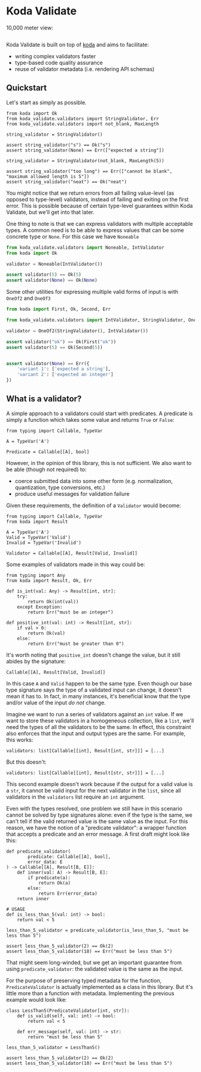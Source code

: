 # Koda Validate

10,000 meter view:

```python

``` 

Koda Validate is built on top of [koda](https://pypi.org/project/koda/) and aims to facilitate:
- writing complex validators faster
- type-based code quality assurance
- reuse of validator metadata (i.e. rendering API schemas)


## Quickstart
Let's start as simply as possible.

```python3
from koda import Ok
from koda_validate.validators import StringValidator, Err
from koda_validate.validators import not_blank, MaxLength

string_validator = StringValidator()

assert string_validator("s") == Ok("s")
assert string_validator(None) == Err(["expected a string"])

string_validator = StringValidator(not_blank, MaxLength(5))

assert string_validator("too long") == Err(["cannot be blank", "maximum allowed length is 5"])
assert string_validator("neat") == Ok("neat")
```

You might notice that we return errors from all failing value-level (as opposed to type-level) validators, 
instead of failing and exiting on the first error. This is possible because of certain type-level guarantees within
Koda Validate, but we'll get into that later.

One thing to note is that we can express validators with
multiple acceptable types. A common need is to be able to express
values that can be some concrete type or `None`. For this case we
have `Noneable`

```python
from koda_validate.validators import Noneable, IntValidator
from koda import Ok

validator = Noneable(IntValidator())

assert validator(5) == Ok(5)
assert validator(None) == Ok(None)
```

Some other utilities for expressing multiple valid forms of input is with
`OneOf2` and `OneOf3`
```python
from koda import First, Ok, Second, Err

from koda_validate.validators import IntValidator, StringValidator, OneOf2

validator = OneOf2(StringValidator(), IntValidator())

assert validator("ok") == Ok(First("ok"))
assert validator(5) == Ok(Second(5))


assert validator(None) == Err({
    'variant 1': ['expected a string'],
    'variant 2': ['expected an integer']
})

```


## What is a validator?

A simple approach to a validators could start with predicates. A predicate is simply
a function which takes some value and returns `True` or `False`:
```python3
from typing import Callable, TypeVar

A = TypeVar('A')

Predicate = Callable[[A], bool]
```
However, in the opinion of this library, this is not sufficient. We also want to be able (though not required) to:
- coerce submitted data into some other form (e.g. normalization, quantization, type conversions, etc.) 
- produce useful messages for validation failure

Given these requirements, the definition of a `Validator` would become:
```python3
from typing import Callable, TypeVar
from koda import Result

A = TypeVar('A')
Valid = TypeVar('Valid')
Invalid = TypeVar('Invalid')

Validator = Callable[[A], Result[Valid, Invalid]]
```
Some examples of validators made in this way could be:
```python3
from typing import Any
from koda import Result, Ok, Err

def is_int(val: Any) -> Result[int, str]:
    try:
        return Ok(int(val))
    except Exception:
        return Err("must be an integer")

def positive_int(val: int) -> Result[int, str]:
    if val > 0:
        return Ok(val)
    else:
        return Err("must be greater than 0")
```
It's worth noting that `positive_int` doesn't change the value, but it
still abides by the signature:
```python3
Callable[[A], Result[Valid, Invalid]]
```
In this case `A` and `Valid` happen to be the same type. Even though our
base type signature says the type of a validated input can change,
it doesn't mean it has to. In fact, in many instances, it's beneficial know
that the type and/or value of the input *do not* change.

Imagine we want to run a series of validators against an `int` value. If
we want to store these validators in a homogeneous collection, like a `list`, we'll
need the types of all the validators to be the same. In effect, this constraint also
enforces that the input and output types are the same. For example,
this works:
```python3
validators: list[Callable[[int], Result[int, str]]] = [...]
```
But this doesn't:
```python3
validators: list[Callable[[int], Result[str, str]]] = [...]
```
This second example doesn't work because if the output for a valid value is
a `str`, it cannot be valid input for the next validator in the `list`, 
since all validators in the `validators` list require an `int` argument.

Even with the types resolved, one problem we still have in this scenario cannot be 
solved by type signatures alone: even if the type is the same, we can't tell if the 
valid returned value is the same value as the input. For this reason, we have 
the notion of a "predicate validator": a wrapper function that accepts a predicate 
and an error message. A first draft might look like this:

```python3
def predicate_validator(
        predicate: Callable[[A], bool],
        error_data: E
) -> Callable[[A], Result[B, E]]:
    def inner(val: A) -> Result[B, E]:
        if predicate(a):
            return Ok(a)
        else:
            return Err(error_data)
    return inner

# USAGE
def is_less_than_5(val: int) -> bool:
    return val < 5

less_than_5_validator = predicate_validator(is_less_than_5, "must be less than 5")

assert less_than_5_validator(2) == Ok(2)
assert less_than_5_validator(10) == Err("must be less than 5")
```
That might seem long-winded, but we get an important guarantee from using
`predicate_validator`: the validated value is the same as the input. 

For the purpose of preserving typed metadata for the function, `PredicateValidator`
is actually implemented as a class in this library. But it's little more than a 
function with metadata. Implementing the previous example would look like:
```python3
class LessThan5(PredicateValidator[int, str]):
    def is_valid(self, val: int) -> bool:
        return val < 5
    
    def err_message(self, val: int) -> str:
        return "must be less than 5"

less_than_5_validator = LessThan5()

assert less_than_5_validator(2) == Ok(2)
assert less_than_5_validator(10) == Err("must be less than 5")
```
